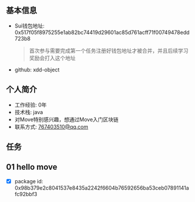 ## 基本信息

- Sui钱包地址: 0x517f05f8975255e1ab82bc74419d29601ac85d761acff71f00749478edd723b8

  > 首次参与需要完成第一个任务注册好钱包地址才被合并，并且后续学习奖励会打入这个地址

- github: xdd-object

## 个人简介

- 工作经验: 0年
- 技术栈: java
- 对Move特别感兴趣，想通过Move入门区块链
- 联系方式: 767403510@qq.com

## 任务

## 01 hello move

- [x] package id: 0x98b379e2c8041537e8435a2242f6604b76592656ba53ceb07891141afc92bbf3
